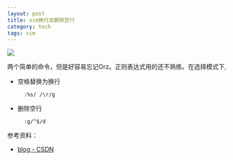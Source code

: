 ```yaml
---
layout: post
title: vim换行及删除空行
category: tech
tags: vim
---
```


![](https://cdn.kelu.org/blog/tags/vim.jpg)

两个简单的命令，但是好容易忘记Orz。正则表达式用的还不熟练。在选择模式下,

* 空格替换为换行

        :%s/ /\r/g 

* 删除空行 

        :g/^$/d

参考资料：

* [blog - CSDN](http://blog.csdn.net/tterminator/article/details/51610778)

